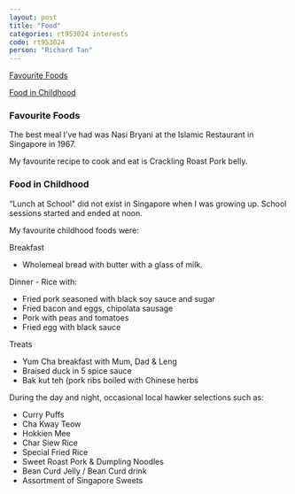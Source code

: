 ```yaml
---
layout: post
title: "Food"
categories: rt953024 interests
code: rt953024
person: "Richard Tan"
---
```


[Favourite Foods](#favourite-food)

[Food in Childhood](#food-in-childhood)

### Favourite Foods

The best meal I’ve had was Nasi Bryani at the Islamic Restaurant in Singapore in 1967.

My favourite recipe to cook and eat is Crackling Roast Pork belly.

### Food in Childhood

“Lunch at School" did not exist in Singapore when I was growing up. School sessions started and ended at noon.

My favourite childhood foods were: 

Breakfast
* Wholemeal bread with butter with a glass of milk.

Dinner - Rice with:
* Fried pork seasoned with black soy sauce and sugar
* Fried bacon and eggs, chipolata sausage
* Pork with peas and tomatoes
* Fried egg with black sauce

Treats
* Yum Cha breakfast with Mum, Dad & Leng
* Braised duck in 5 spice sauce
* Bak kut teh (pork ribs boiled with Chinese herbs

During the day and night, occasional local hawker selections such as:
* Curry Puffs
* Cha Kway Teow
* Hokkien Mee
* Char Siew Rice
* Special Fried Rice
* Sweet Roast Pork & Dumpling Noodles
* Bean Curd Jelly / Bean Curd drink
* Assortment of Singapore Sweets
